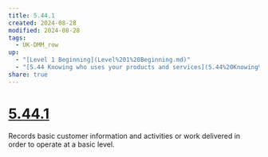 ```yaml
---
title: 5.44.1
created: 2024-08-28
modified: 2024-08-28
tags:
  - UK-DMM_row
up:
  - "[Level 1 Beginning](Level%201%20Beginning.md)"
  - "[5.44 Knowing who uses your products and services](5.44%20Knowing%20who%20uses%20your%20products%20and%20services.md)"
share: true
---
```

# [5.44.1](5.44.1.md)

Records basic customer information and activities or work delivered in order to operate at a basic level.
